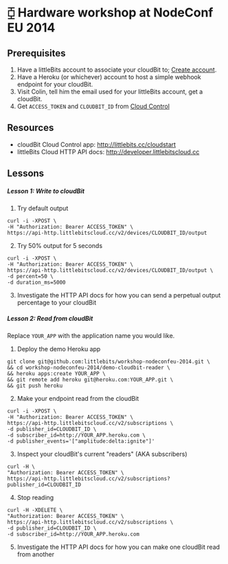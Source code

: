# ⧮ Hardware workshop at NodeConf EU 2014

## Prerequisites
1. Have a littleBits account to associate your cloudBit to; [Create account](https://littlebits.cc/signup).
2. Have a Heroku (or whichever) account to host a simple webhook endpoint for your cloudBit.
3. Visit Colin, tell him the email used for your littleBits account, get a cloudBit.
4. Get `ACCESS_TOKEN` and `CLOUDBIT_ID` from [Cloud Control](control.littlebitscloud.cc)



## Resources
- cloudBit Cloud Control app: http://littlebits.cc/cloudstart
- littleBits Cloud HTTP API docs: http://developer.littlebitscloud.cc


## Lessons

##### Lesson 1: Write to cloudBit
1. Try default output
  ```
  curl -i -XPOST \
  -H "Authorization: Bearer ACCESS_TOKEN" \
  https://api-http.littlebitscloud.cc/v2/devices/CLOUDBIT_ID/output
  ````

2. Try 50% output for 5 seconds
  ```
  curl -i -XPOST \
  -H "Authorization: Bearer ACCESS_TOKEN" \
  https://api-http.littlebitscloud.cc/v2/devices/CLOUDBIT_ID/output \
  -d percent=50 \
  -d duration_ms=5000
  ```

3. Investigate the HTTP API docs for how you can send a perpetual output percentage to your cloudBit

##### Lesson 2: Read from cloudBit
Replace `YOUR_APP` with the application name you would like.

1. Deploy the demo Heroku app

  ```
  git clone git@github.com:littlebits/workshop-nodeconfeu-2014.git \
  && cd workshop-nodeconfeu-2014/demo-cloudbit-reader \
  && heroku apps:create YOUR_APP \
  && git remote add heroku git@heroku.com:YOUR_APP.git \
  && git push heroku
  ```

2. Make your endpoint read from the cloudBit

  ```
  curl -i -XPOST \
  -H "Authorization: Bearer ACCESS_TOKEN" \
  https://api-http.littlebitscloud.cc/v2/subscriptions \
  -d publisher_id=CLOUDBIT_ID \
  -d subscriber_id=http://YOUR_APP.heroku.com \
  -d publisher_events='["amplitude:delta:ignite"]'
  ```
3. Inspect your cloudBit's current "readers" (AKA subscribers)

  ```
  curl -H \
  "Authorization: Bearer ACCESS_TOKEN" \
  https://api-http.littlebitscloud.cc/v2/subscriptions?publisher_id=CLOUDBIT_ID
  ```
4. Stop reading

  ```
  curl -H -XDELETE \
  "Authorization: Bearer ACCESS_TOKEN" \
  https://api-http.littlebitscloud.cc/v2/subscriptions \
  -d publisher_id=CLOUDBIT_ID \
  -d subscriber_id=http://YOUR_APP.heroku.com
  ```
5. Investigate the HTTP API docs for how you can make one cloudBit read from another